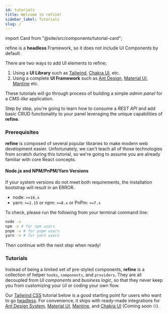```yaml
---
id: tutorials
title: Welcome to refine!
sidebar_label: Tutorials
slug: /
---
```


import Card from "@site/src/components/tutorial-card";

refine is a **headless** Framework, so it does not include UI Components by default.

There are two ways to add UI elements to refine;

1. Using a **UI Library** such as [Tailwind](https://tailwindcss.com/), [Chakra UI](https://chakra-ui.com/), etc.
2. Using a complete **UI Framework** such as [Ant Design](https://ant.design/), [Material UI](https://mui.com/), [Mantine](https://mantine.dev/) etc.

These tutorials will go through process of building a simple _admin panel_ for a _CMS-like_ application.

Step by step, you're going to learn how to consume a _REST API_ and add basic CRUD functionality to your panel leveraging the unique capabilities of **refine**.


### Prerequisites

**refine** is composed of several popular libraries to make modern web development easier. Unfortunately, we can't teach all of those technologies from scratch during this tutorial, so we're going to assume you are already familiar with core React concepts.

#### Node.js and NPM/PnPM/Yarn Versions

If your system versions do not meet both requirements, the installation bootstrap will result in an ERROR. 

- node: `>=16.x`
- yarn: `>=1.15` or npm: `>=8.x` or PnPm: `>=7.x`

To check, please run the following from your terminal command line:

```bash
node -v
npm -v # for npm users
pnpm -v # for pnpm users
yarn -v # for yarn users
```

Then continue with the next step when ready!

### Tutorials

Instead of being a limited set of pre-styled components, **refine** is a collection of helper `hooks`, `components`, and `providers`. They are all decoupled from *UI components* and *business logic*, so that they never keep you from customizing your *UI* or coding your own flow. 

Our [Tailwind CSS](https://tailwindcss.com/) tutorial below is a good starting point for users who want to go [headless](/docs/getting-started/overview.md/#what-do-you-mean-by-headless-). For convenience, it ships with ready-made integrations for [Ant Design System](https://ant.design/), [Material UI](https://mui.com/), [Mantine](https://mantine.dev/), and [Chakra UI](https://chakra-ui.com/) (Coming soon ⏲). 

<div className="tutorial-cards">
    <Card
        iconPath={"/img/tutorial-cards/tailwind-icon.svg"}
        title={"Tailwind CSS"}
        direction={"/docs/tutorials/headless-tutorial"}
        alt={"Tailwind Icon"}
    />
    <Card
        iconPath={"/img/tutorial-cards/antd-icon.svg"}
        title={"Ant Design"}
        direction={"/docs/tutorials/ant-design-tutorial"}
        alt={"Ant Design Icon"}
    />
     <Card
        iconPath={"/img/tutorial-cards/mantine-icon.svg"}
        title={"Mantine"}
        direction={"/docs/tutorials/mantine-tutorial"}
        alt={"Mantine Icon"}
    />
     <Card
        iconPath={"/img/tutorial-cards/mui-icon.svg"}
        title={"Material UI"}
        direction={"/docs/tutorials/material-ui-tutorial"}
        alt={"Material UI Icon"}
    />
</div>